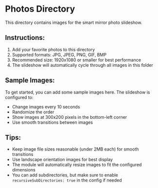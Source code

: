 # Photos Directory

This directory contains images for the smart mirror photo slideshow.

## Instructions:

1. Add your favorite photos to this directory
2. Supported formats: JPG, JPEG, PNG, GIF, BMP
3. Recommended size: 1920x1080 or smaller for best performance
4. The slideshow will automatically cycle through all images in this folder

## Sample Images:

To get started, you can add some sample images here. The slideshow is configured to:
- Change images every 10 seconds
- Randomize the order
- Show images at 300x200 pixels in the bottom-left corner
- Use smooth transitions between images

## Tips:

- Keep image file sizes reasonable (under 2MB each) for smooth transitions
- Use landscape orientation images for best display
- The module will automatically resize images to fit the configured dimensions
- You can add subdirectories, but make sure to enable `recursiveSubDirectories: true` in the config if needed
